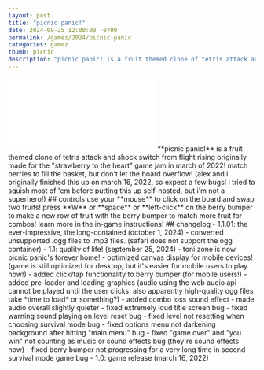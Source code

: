 ```yaml
---
layout: post
title: "picnic panic!"
date: 2024-09-25 12:00:00 -0700
permalink: /gamez/2024/picnic-panic
categories: gamez
thumb: picnic
description: "picnic panic! is a fruit themed clone of tetris attack and shock switch from flight rising originally made for the “strawberry to the heart” game jam in march of 2022! match berries to fill the basket, but don’t let the board overflow!"
---
```

<iframe frameborder="0" src="/html5/picnic-panic/game.html"></iframe>
**picnic panic!** is a fruit themed clone of tetris attack and shock switch from flight rising originally made for the "strawberry to the heart" game jam in march of 2022! match berries to fill the basket, but don't let the board overflow! (alex and i originally finished this up on march 16, 2022, so expect a few bugs! i tried to squish most of 'em before putting this up self-hosted, but i'm not a superhero!)
## controls
use your **mouse** to click on the board and swap two fruits! press **W** or **space** or **left-click** on the berry bumper to make a new row of fruit with the berry bumper to match more fruit for combos! learn more in the in-game instructions!
## changelog
- 1.1.01: the ever-impressive, the long-contained (october 1, 2024)
    - converted unsupported .ogg files to .mp3 files. (safari does not support the ogg container)
- 1.1: quality of life! (september 25, 2024)
    - toni.zone is now picnic panic's forever home!
    - optimized canvas display for mobile devices! (game is still optimized for desktop, but it's easier for mobile users to play now!)
    - added click/tap functionality to berry bumper (for mobile users!)
    - added pre-loader and loading graphics (audio using the web audio api cannot be played until the user clicks. also apparently high-quality ogg files take *time to load* or something?)
    - added combo loss sound effect
    - made audio overall slightly quieter
    - fixed extremely loud title screen bug
    - fixed warning sound playing on level reset bug
    - fixed level not resetting when choosing survival mode bug
    - fixed options menu not darkening background after hitting "main menu" bug
    - fixed "game over" and "you win" not counting as music or sound effects bug (they're sound effects now)
    - fixed berry bumper not progressing for a very long time in second survival mode game bug
- 1.0: game release (march 16, 2022)
